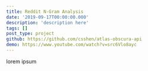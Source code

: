 ```yaml
---
title: Reddit N-Gram Analysis
date: '2019-09-17T00:00:00.000'
description: 'description here'
tags: []
post_type: project
github: https://github.com/csshen/atlas-obscura-api
demo: https://www.youtube.com/watch?v=src6Vlo8ayc
---
```


lorem ipsum
